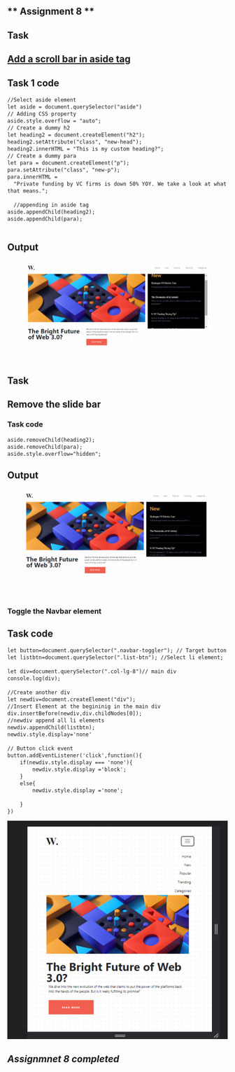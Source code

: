 ## ** Assignment 8 **

## Task 
## <u>  Add a scroll bar in aside tag</u>

## Task 1 code
```
//Select aside element
let aside = document.querySelector("aside")
// Adding CSS property
aside.style.overflow = "auto";
// Create a dummy h2
let heading2 = document.createElement("h2");
heading2.setAttribute("class", "new-head");
heading2.innerHTML = "This is my custom heading?";
// Create a dummy para
let para = document.createElement("p");
para.setAttribute("class", "new-p");
para.innerHTML =
  "Private funding by VC firms is down 50% YOY. We take a look at what that means.";

  //appending in aside tag
aside.appendChild(heading2);
aside.appendChild(para);


```
## Output
![Output](./Output/Screenshot%202023-02-07%20215843.png)

## Task 

## Remove the slide bar

### Task code

```
aside.removeChild(heading2);
aside.removeChild(para);
aside.style.overflow="hidden";
```
## Output
![Output](./Output/Screenshot%202023-02-07%20220501.png)

##
### Toggle the Navbar element

## Task code

```
let button=document.querySelector(".navbar-toggler"); // Target button
let listbtn=document.querySelector(".list-btn"); //Select li element;

let div=document.querySelector(".col-lg-8")// main div
console.log(div);

//Create another div
let newdiv=document.createElement("div");
//Insert Element at the begininig in the main div
div.insertBefore(newdiv,div.childNodes[0]);
//newdiv append all li elements
newdiv.appendChild(listbtn);
newdiv.style.display='none'

// Button click event
button.addEventListener('click',function(){
    if(newdiv.style.display === 'none'){
        newdiv.style.display ='block';
    }
    else{
        newdiv.style.display ='none';

    }
})
```
![Output](./Output/Screenshot%202023-02-08%20122207.png)

## _Assignmnet 8 completed_
